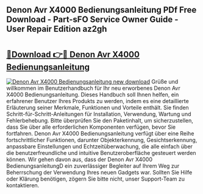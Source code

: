 ## Denon Avr X4000 Bedienungsanleitung PDf Free Download - Part-sFO Service Owner Guide - User Repair Edition az2gh

# <h2><a href="http://df2r4o.blite.top/?on=Denon+Avr+X4000+Bedienungsanleitung">🔗Download 👉🔴 Denon Avr X4000 Bedienungsanleitung</a></h2>

[![Denon Avr X4000 Bedienungsanleitung new download](https://i.imgur.com/lujVjoI.png)](http://df2r4o.blite.top/?on=Denon+Avr+X4000+Bedienungsanleitung)
Grüße und willkommen im Benutzerhandbuch für Ihr neu erworbenes Denon Avr X4000 Bedienungsanleitung. Dieses Handbuch soll Ihnen helfen, ein erfahrener Benutzer Ihres Produkts zu werden, indem es eine detaillierte Erläuterung seiner Merkmale, Funktionen und Vorteile enthält. Sie finden Schritt-für-Schritt-Anleitungen für Installation, Verwendung, Wartung und Fehlerbehebung. Bitte überprüfen Sie den Paketinhalt, um sicherzustellen, dass Sie über alle erforderlichen Komponenten verfügen, bevor Sie fortfahren. Denon Avr X4000 Bedienungsanleitung verfügt über eine Reihe fortschrittlicher Funktionen, darunter Objekterkennung, Gesichtserkennung, anpassbare Einstellungen und Echtzeitüberwachung, die alle einfach über die benutzerfreundliche und intuitive Benutzeroberfläche gesteuert werden können. Wir gehen davon aus, dass der Denon Avr X4000 BedienungsanleitungD ein zuverlässiger Begleiter auf Ihrem Weg zur Beherrschung der Verwendung Ihres neuen Gadgets war. Sollten Sie Hilfe oder Klärung benötigen, zögern Sie bitte nicht, unser Support-Team zu kontaktieren.
